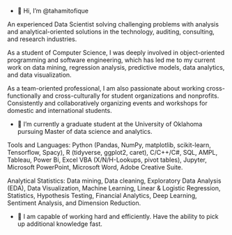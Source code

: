 - 👋 Hi, I’m @tahamitofique

An experienced Data Scientist solving challenging problems with analysis and analytical-oriented solutions in the technology, auditing, consulting, and research industries.

As a student of Computer Science, I was deeply involved in object-oriented programming and software engineering, which has led me to my current work on data mining, regression analysis, predictive models, data analytics, and data visualization.

As a team-oriented professional, I am also passionate about working cross-functionally and cross-culturally for student organizations and nonprofits. Consistently and collaboratively organizing events and workshops for domestic and international students. 

- 🌱 I’m currently a graduate student at the University of Oklahoma pursuing Master of data science and analytics.

Tools and Languages: Python (Pandas, NumPy, matplotlib, scikit-learn, Tensorflow, Spacy), R (tidyverse, ggplot2, caret), C/C++/C#, SQL, AMPL, Tableau, Power Bi, Excel VBA (X/N/H-Lookups, pivot tables), Jupyter, Microsoft PowerPoint, Microsoft Word, Adobe Creative Suite.

Analytical Statistics: Data mining, Data cleaning, Exploratory Data Analysis (EDA), Data Visualization, Machine Learning, Linear & Logistic Regression, Statistics, Hypothesis Testing, Financial Analytics, Deep Learning, Sentiment Analysis, and Dimension Reduction.

- 💞️ I am capable of working hard and efficiently. Have the ability to pick up additional knowledge fast.
